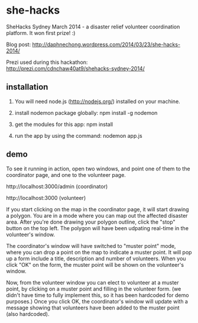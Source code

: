 she-hacks
=========

SheHacks Sydney March 2014 - a disaster relief volunteer coordination platform. It won first prize! :) 

Blog post: 
http://daphnechong.wordpress.com/2014/03/23/she-hacks-2014/

Prezi used during this hackathon:
http://prezi.com/cdnchaw40at9/shehacks-sydney-2014/


installation 
------------

1) You will need node.js (http://nodejs.org/) installed on your machine.

2) install nodemon package globally:
npm install -g nodemon

3) get the modules for this app:
npm install

4) run the app by using the command:
nodemon app.js

demo
----

To see it running in action, open two windows, and point one of them to the coordinator page, and one to the volunteer page. 

http://localhost:3000/admin (coordinator)

http://localhost:3000 (volunteer)

If you start clicking on the map in the coordinator page, it will start drawing a polygon. You are in a mode where you can map out the affected disaster area. After you're done drawing your polygon outline, click the "stop" button on the top left.  The polygon will have been udpating real-time in the volunteer's window. 

The coordinator's window will have switched to "muster point" mode, where you can drop a point on the map to indicate a muster point. It will pop up a form include a title, description and number of volunteers. When you click "OK" on the form, the muster point will be shown on the volunteer's window. 

Now, from the volunteer window you can elect to volunteer at a muster point, by clicking on a muster point and filling in the volunteer form.  (we didn't have time to fully implement this, so it has been hardcoded for demo purposes.) Once you click OK, the coordinator's window will update with a message showing that volunteers have been added to the muster point (also hardcoded).
